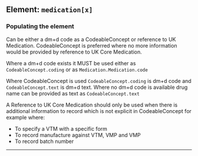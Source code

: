 ## Element: `medication[x]` <span class="mro-circle mandatory" title="Mandatory"></span>

### Populating the element

Can be either a dm+d code as a CodeableConcept or reference to UK Medication. CodeableConcept is preferred where no more information would be provided by reference to UK Core Medication.

Where a dm+d code exists it MUST be used either as `CodeableConcept.coding` or as `Medication.Medication.code`

Where CodeableConcept is used `CodeableConcept.coding` is dm+d code and `CodeableConcept.text` is dm+d text. Where no dm+d code is available drug name can be provided as text as `CodeableConcept.text`

A Reference to UK Core Medication should only be used when there is additional information to record which is not explicit in CodeableConcept for example where:

- To specify a VTM with a specific form 
- To record manufacture against VTM, VMP and VMP
- To record batch number

---